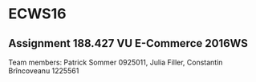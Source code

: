 # ECWS16

## Assignment 188.427 VU E-Commerce 2016WS

Team members:
Patrick Sommer 0925011, 
Julia Filler, 
Constantin Brîncoveanu 1225561
